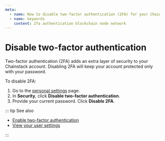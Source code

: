 ```yaml
---
meta:
  - name: How to disable two-factor authentication (2FA) for your Chainstack managed blockchain services account.
  - name: keywords
    content: 2fa authentication blockchain node network
---
```


# Disable two-factor authentication

Two-factor authentication (2FA) adds an extra layer of security to your Chainstack account. Disabling 2FA will keep your account protected only with your password.

To disable 2FA:

1. Go to the <a href="https://dev.chainstack.com/user/settings/personal" target="_blank">personal settings</a> page.
1. In **Security**, click **Disable two-factor authentication**.
1. Provide your current password. Click **Disable 2FA**.

::: tip See also

* [Enable two-factor authentication](/platform/enable-two-factor-authentication)
* [View your user settings](/platform/view-your-user-settings)

:::
